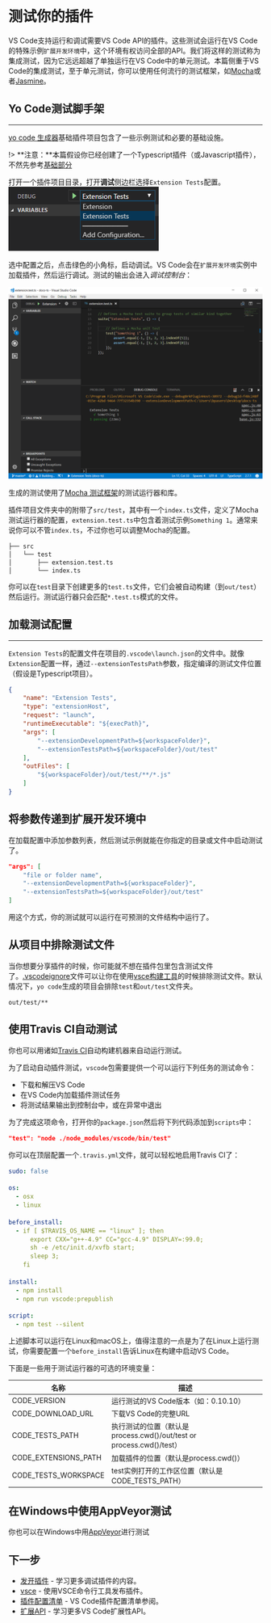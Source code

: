 # 测试你的插件

VS Code支持运行和调试需要VS Code API的插件。这些测试会运行在VS Code的特殊示例`扩展开发环境`中，这个环境有权访问全部的API。我们将这样的测试称为集成测试，因为它远远超越了单独运行在VS Code中的单元测试。本篇侧重于VS Code的集成测试，至于单元测试，你可以使用任何流行的测试框架，如[Mocha](https://mochajs.org/)或者[Jasmine](https://jasmine.github.io/)。

## Yo Code测试脚手架
---
[yo code 生成器]()基础插件项目包含了一些示例测试和必要的基础设施。

!> **注意：**本篇假设你已经创建了一个Typescript插件（或Javascript插件），不然先参考[基础部分](extension-authoring/extension-generator)

打开一个插件项目目录，打开**调试**侧边栏选择`Extension Tests`配置。
![launch-tests](https://raw.githubusercontent.com/Microsoft/vscode-docs/master/docs/extensions/images/testing-extensions/launch-tests.png)

选中配置之后，点击绿色的小角标，启动调试。VS Code会在`扩展开发环境`实例中加载插件，然后运行调试。测试的输出会进入*调试控制台*：

![test-output](https://raw.githubusercontent.com/Microsoft/vscode-docs/master/docs/extensions/images/testing-extensions/test-output.png)

生成的测试使用了[Mocha 测试框架](https://mochajs.org/)的测试运行器和库。

插件项目文件夹中的附带了`src/test`，其中有一个`index.ts`文件，定义了Mocha测试运行器的配置，`extension.test.ts`中包含着测试示例`Something 1`。通常来说你可以不管`index.ts`，不过你也可以调整Mocha的配置。

```
├── src
│   └── test
│       ├── extension.test.ts
│       └── index.ts
```

你可以在`test`目录下创建更多的`test.ts`文件，它们会被自动构建（到`out/test`）然后运行。测试运行器只会匹配`*.test.ts`模式的文件。

## 加载测试配置
---

`Extension Tests`的配置文件在项目的`.vscode\launch.json`的文件中。就像`Extension`配置一样，通过`--extensionTestsPath`参数，指定编译的测试文件位置（假设是Typescript项目）。
```json
{
    "name": "Extension Tests",
    "type": "extensionHost",
    "request": "launch",
    "runtimeExecutable": "${execPath}",
    "args": [
        "--extensionDevelopmentPath=${workspaceFolder}",
        "--extensionTestsPath=${workspaceFolder}/out/test"
    ],
    "outFiles": [
        "${workspaceFolder}/out/test/**/*.js"
    ]
}
```

## 将参数传递到扩展开发环境中

在加载配置中添加参数列表，然后测试示例就能在你指定的目录或文件中启动测试了。
```json
"args": [
    "file or folder name",
    "--extensionDevelopmentPath=${workspaceFolder}",
    "--extensionTestsPath=${workspaceFolder}/out/test"
]
```
用这个方式，你的测试就可以运行在可预测的文件结构中运行了。

## 从项目中排除测试文件

当你想要分享插件的时候，你可能就不想在插件包里包含测试文件了。[.vscodeignore](https://github.com/Microsoft/vscode-docs/blob/master/docs/extensions/publish-extension.md#advance-usage)文件可以让你在使用[vsce构建工具](https://github.com/Microsoft/vscode-docs/blob/master/docs/extensions/publish-extension.md)的时候排除测试文件。默认情况下，`yo code`生成的项目会排除`test`和`out/test`文件夹。
```
out/test/**
```

## 使用Travis CI自动测试
你也可以用诸如[Travis CI](https://travis-ci.org/)自动构建机器来自动运行测试。

为了启动自动插件测试，`vscode`包需要提供一个可以运行下列任务的测试命令：
- 下载和解压VS Code
- 在VS Code内加载插件测试任务
- 将测试结果输出到控制台中，或在异常中退出

为了完成这项命令，打开你的`package.json`然后将下列代码添加到`scripts`中：
```json
"test": "node ./node_modules/vscode/bin/test"
```

你可以在顶层配置一个`.travis.yml`文件，就可以轻松地启用Travis CI了：
```yml
sudo: false

os:
  - osx
  - linux

before_install:
  - if [ $TRAVIS_OS_NAME == "linux" ]; then
      export CXX="g++-4.9" CC="gcc-4.9" DISPLAY=:99.0;
      sh -e /etc/init.d/xvfb start;
      sleep 3;
    fi

install:
  - npm install
  - npm run vscode:prepublish

script:
  - npm test --silent
```

上述脚本可以运行在Linux和macOS上，值得注意的一点是为了在Linux上运行测试，你需要配置一个`before_install`告诉Linux在构建中启动VS Code。

下面是一些用于测试运行器的可选的环境变量：

| 名称 | 描述 |
| --- | --- |
| CODE_VERSION | 运行测试的VS Code版本（如：0.10.10）|
| CODE_DOWNLOAD_URL | 下载VS Code的完整URL |
| CODE_TESTS_PATH |	执行测试的位置（默认是process.cwd()/out/test or process.cwd()/test） |
| CODE_EXTENSIONS_PATH | 加载插件的位置（默认是process.cwd()） |
| CODE_TESTS_WORKSPACE | test实例打开的工作区位置（默认是CODE_TESTS_PATH） |

## 在Windows中使用AppVeyor测试

你也可以在Windows中用[AppVeyor](https://www.appveyor.com/)进行测试

## 下一步

- [发开插件](https://github.com/Microsoft/vscode-docs/blob/master/docs/extensions/developing-extensions.md) - 学习更多调试插件的内容。
- [vsce](https://github.com/Microsoft/vscode-docs/blob/master/docs/extensions/publish-extension.md) - 使用VSCE命令行工具发布插件。
- [插件配置清单](https://github.com/Microsoft/vscode-docs/blob/master/docs/extensionAPI/extension-manifest.md) - VS Code插件配置清单参阅。
- [扩展API](https://github.com/Microsoft/vscode-docs/blob/master/docs/extensionAPI/overview.md) - 学习更多VS Code扩展性API。